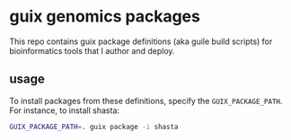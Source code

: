 # guix genomics packages

This repo contains guix package definitions (aka guile build scripts) for bioinformatics tools that I author and deploy.

## usage

To install packages from these definitions, specify the `GUIX_PACKAGE_PATH`.
For instance, to install shasta:

```bash
GUIX_PACKAGE_PATH=. guix package -i shasta
```
